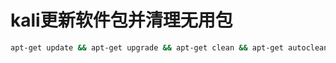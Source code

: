 # kali更新软件包并清理无用包
```bash
apt-get update && apt-get upgrade && apt-get clean && apt-get autoclean && clear
```
